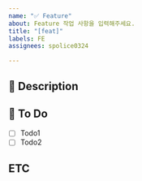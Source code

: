```yaml
---
name: "✅ Feature"
about: Feature 작업 사항을 입력해주세요.
title: "[feat]"
labels: FE
assignees: spolice0324

---
```


## 🔨 Description 

##  🔨 To Do

- [ ] Todo1
- [ ] Todo2

## ETC
